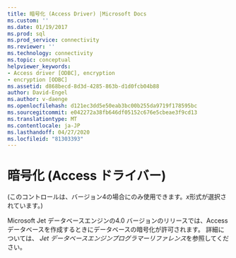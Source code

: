 ```yaml
---
title: 暗号化 (Access Driver) |Microsoft Docs
ms.custom: ''
ms.date: 01/19/2017
ms.prod: sql
ms.prod_service: connectivity
ms.reviewer: ''
ms.technology: connectivity
ms.topic: conceptual
helpviewer_keywords:
- Access driver [ODBC], encryption
- encryption [ODBC]
ms.assetid: d868becd-8d3d-4285-863b-d1d0fcb04b88
author: David-Engel
ms.author: v-daenge
ms.openlocfilehash: d121ec3dd5e50eab3bc00b255da9719f178595bc
ms.sourcegitcommit: e042272a38fb646df05152c676e5cbeae3f9cd13
ms.translationtype: MT
ms.contentlocale: ja-JP
ms.lasthandoff: 04/27/2020
ms.locfileid: "81303393"
---
```

# <a name="encryption-access-driver"></a>暗号化 (Access ドライバー)
(このコントロールは、バージョン4の場合にのみ使用できます。*x*形式が選択されています。)  
  
 Microsoft Jet データベースエンジンの4.0 バージョンのリリースでは、Access データベースを作成するときにデータベースの暗号化が許可されます。 詳細については、 *Jet データベースエンジンプログラマーリファレンス*を参照してください。
